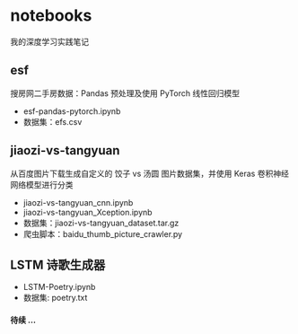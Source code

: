 # notebooks

我的深度学习实践笔记

## esf 

搜房网二手房数据：Pandas 预处理及使用 PyTorch 线性回归模型

- esf-pandas-pytorch.ipynb
- 数据集：efs.csv

## jiaozi-vs-tangyuan

从百度图片下载生成自定义的 饺子 vs 汤圆 图片数据集，并使用 Keras 卷积神经网络模型进行分类

- jiaozi-vs-tangyuan_cnn.ipynb
- jiaozi-vs-tangyuan_Xception.ipynb
- 数据集：jiaozi-vs-tangyuan_dataset.tar.gz
- 爬虫脚本：baidu_thumb_picture_crawler.py

## LSTM 诗歌生成器

- LSTM-Poetry.ipynb
- 数据集: poetry.txt

#### 待续 ...

